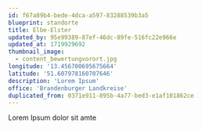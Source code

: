 ```yaml
---
id: f67a89b4-bede-4dca-a597-83288539b3a5
blueprint: standorte
title: Elbe-Elster
updated_by: 95e99389-87ef-46dc-89fe-516fc22e966e
updated_at: 1719929692
thumbnail_image:
  - content_bewertungvorort.jpg
longitude: '13.456700695675664'
latitude: '51.607978160707646'
description: 'Lorem Ipsum'
office: 'Brandenburger Landkreise'
duplicated_from: 0371e911-895b-4a77-bed3-e1af101862ce
---
```

Lorem Ipsum dolor sit amte